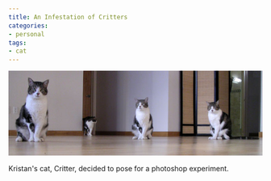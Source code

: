 ```yaml
---
title: An Infestation of Critters
categories:
- personal
tags:
- cat
---
```


![CritterCritterCritterCritter](09-25-an-infestation-of-critters/critters.jpg)

Kristan's cat, Critter, decided to pose for a photoshop experiment.
